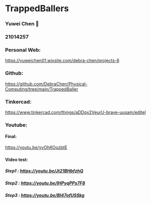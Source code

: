 
# TrappedBallers



### Yuwei Chen :rocket:
### 21014257




### Personal Web:
https://yuweichen01.wixsite.com/debra-chen/projects-6

### Github:
https://github.com/DebraChen/Physical-Computing/tree/main/TrappedBaller

### Tinkercad:
https://www.tinkercad.com/things/aDDqx2VeurU-brave-uusam/editel

### Youtube:
#### Final:
https://youtu.be/yvOhKOozbtE
### 
#### Video test:
##### Step1 : https://youtu.be/Jt21BHbfzhQ
##### Step2 : https://youtu.be/lHPyqPPs7F8
##### Step3 : https://youtu.be/Bl47ofUSSkg

